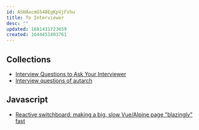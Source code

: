 ```yaml
---
id: ASHAacmG548EgKpVjFshu
title: To Interviewer
desc: ""
updated: 1681431723659
created: 1644451403761
---
```


## Collections

- [Interview Questions to Ask Your Interviewer](https://daveceddia.com/interview-questions-to-ask-company/)
- [Interview questions of autarch](https://gist.github.com/autarch/6e7e25e85db62a359f91aa0900334b6e)

## Javascript

- [Reactive switchboard: making a big, slow Vue/Alpine page "blazingly" fast](https://calebporzio.com/reactive-switchboard)
